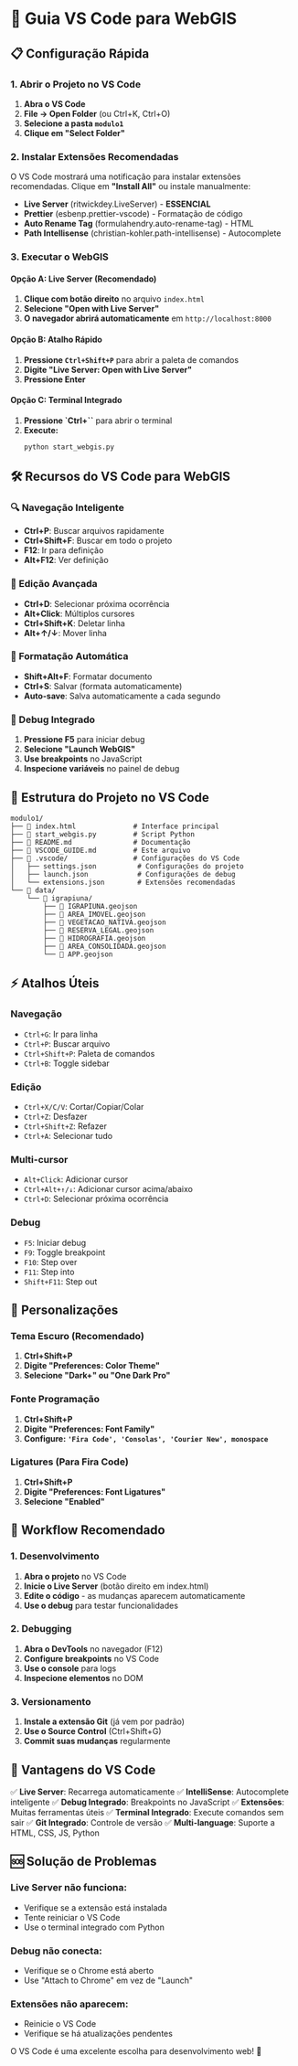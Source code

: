 # 🚀 Guia VS Code para WebGIS

## 📋 Configuração Rápida

### **1. Abrir o Projeto no VS Code**

1. **Abra o VS Code**
2. **File → Open Folder** (ou Ctrl+K, Ctrl+O)
3. **Selecione a pasta `modulo1`**
4. **Clique em "Select Folder"**

### **2. Instalar Extensões Recomendadas**

O VS Code mostrará uma notificação para instalar extensões recomendadas. Clique em **"Install All"** ou instale manualmente:

- **Live Server** (ritwickdey.LiveServer) - **ESSENCIAL**
- **Prettier** (esbenp.prettier-vscode) - Formatação de código
- **Auto Rename Tag** (formulahendry.auto-rename-tag) - HTML
- **Path Intellisense** (christian-kohler.path-intellisense) - Autocomplete

### **3. Executar o WebGIS**

#### **Opção A: Live Server (Recomendado)**

1. **Clique com botão direito** no arquivo `index.html`
2. **Selecione "Open with Live Server"**
3. **O navegador abrirá automaticamente** em `http://localhost:8000`

#### **Opção B: Atalho Rápido**

1. **Pressione `Ctrl+Shift+P`** para abrir a paleta de comandos
2. **Digite "Live Server: Open with Live Server"**
3. **Pressione Enter**

#### **Opção C: Terminal Integrado**

1. **Pressione `Ctrl+``** para abrir o terminal
2. **Execute:**
   ```bash
   python start_webgis.py
   ```

## 🛠️ Recursos do VS Code para WebGIS

### **🔍 Navegação Inteligente**

- **Ctrl+P**: Buscar arquivos rapidamente
- **Ctrl+Shift+F**: Buscar em todo o projeto
- **F12**: Ir para definição
- **Alt+F12**: Ver definição

### **📝 Edição Avançada**

- **Ctrl+D**: Selecionar próxima ocorrência
- **Alt+Click**: Múltiplos cursores
- **Ctrl+Shift+K**: Deletar linha
- **Alt+↑/↓**: Mover linha

### **🎨 Formatação Automática**

- **Shift+Alt+F**: Formatar documento
- **Ctrl+S**: Salvar (formata automaticamente)
- **Auto-save**: Salva automaticamente a cada segundo

### **🐛 Debug Integrado**

1. **Pressione F5** para iniciar debug
2. **Selecione "Launch WebGIS"**
3. **Use breakpoints** no JavaScript
4. **Inspecione variáveis** no painel de debug

## 📁 Estrutura do Projeto no VS Code

```
modulo1/
├── 📄 index.html              # Interface principal
├── 📄 start_webgis.py         # Script Python
├── 📄 README.md               # Documentação
├── 📄 VSCODE_GUIDE.md         # Este arquivo
├── 📁 .vscode/                # Configurações do VS Code
│   ├── settings.json          # Configurações do projeto
│   ├── launch.json            # Configurações de debug
│   └── extensions.json        # Extensões recomendadas
└── 📁 data/
    └── 📁 igrapiuna/
        ├── 📄 IGRAPIUNA.geojson
        ├── 📄 AREA_IMOVEL.geojson
        ├── 📄 VEGETACAO_NATIVA.geojson
        ├── 📄 RESERVA_LEGAL.geojson
        ├── 📄 HIDROGRAFIA.geojson
        ├── 📄 AREA_CONSOLIDADA.geojson
        └── 📄 APP.geojson
```

## ⚡ Atalhos Úteis

### **Navegação**
- `Ctrl+G`: Ir para linha
- `Ctrl+P`: Buscar arquivo
- `Ctrl+Shift+P`: Paleta de comandos
- `Ctrl+B`: Toggle sidebar

### **Edição**
- `Ctrl+X/C/V`: Cortar/Copiar/Colar
- `Ctrl+Z`: Desfazer
- `Ctrl+Shift+Z`: Refazer
- `Ctrl+A`: Selecionar tudo

### **Multi-cursor**
- `Alt+Click`: Adicionar cursor
- `Ctrl+Alt+↑/↓`: Adicionar cursor acima/abaixo
- `Ctrl+D`: Selecionar próxima ocorrência

### **Debug**
- `F5`: Iniciar debug
- `F9`: Toggle breakpoint
- `F10`: Step over
- `F11`: Step into
- `Shift+F11`: Step out

## 🔧 Personalizações

### **Tema Escuro (Recomendado)**
1. **Ctrl+Shift+P**
2. **Digite "Preferences: Color Theme"**
3. **Selecione "Dark+" ou "One Dark Pro"**

### **Fonte Programação**
1. **Ctrl+Shift+P**
2. **Digite "Preferences: Font Family"**
3. **Configure: `'Fira Code', 'Consolas', 'Courier New', monospace`**

### **Ligatures (Para Fira Code)**
1. **Ctrl+Shift+P**
2. **Digite "Preferences: Font Ligatures"**
3. **Selecione "Enabled"**

## 🚀 Workflow Recomendado

### **1. Desenvolvimento**
1. **Abra o projeto** no VS Code
2. **Inicie o Live Server** (botão direito em index.html)
3. **Edite o código** - as mudanças aparecem automaticamente
4. **Use o debug** para testar funcionalidades

### **2. Debugging**
1. **Abra o DevTools** no navegador (F12)
2. **Configure breakpoints** no VS Code
3. **Use o console** para logs
4. **Inspecione elementos** no DOM

### **3. Versionamento**
1. **Instale a extensão Git** (já vem por padrão)
2. **Use o Source Control** (Ctrl+Shift+G)
3. **Commit suas mudanças** regularmente

## 🎯 Vantagens do VS Code

✅ **Live Server**: Recarrega automaticamente
✅ **IntelliSense**: Autocomplete inteligente
✅ **Debug Integrado**: Breakpoints no JavaScript
✅ **Extensões**: Muitas ferramentas úteis
✅ **Terminal Integrado**: Execute comandos sem sair
✅ **Git Integrado**: Controle de versão
✅ **Multi-language**: Suporte a HTML, CSS, JS, Python

## 🆘 Solução de Problemas

### **Live Server não funciona:**
- Verifique se a extensão está instalada
- Tente reiniciar o VS Code
- Use o terminal integrado com Python

### **Debug não conecta:**
- Verifique se o Chrome está aberto
- Use "Attach to Chrome" em vez de "Launch"

### **Extensões não aparecem:**
- Reinicie o VS Code
- Verifique se há atualizações pendentes

O VS Code é uma excelente escolha para desenvolvimento web! 🚀 